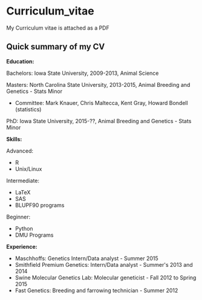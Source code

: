 # Curriculum_vitae

My Curriculum vitae is attached as a PDF 

## Quick summary of my CV

**Education:**

Bachelors: Iowa State University, 2009-2013, Animal Science

Masters: North Carolina State University, 2013-2015, Animal Breeding and Genetics - Stats Minor

* Committee: Mark Knauer, Chris Maltecca, Kent Gray, Howard Bondell (statistics)

PhD: Iowa State University, 2015-??, Animal Breeding and Genetics - Stats Minor

**Skills:**

Advanced: 
* R
* Unix/Linux

Intermediate: 
* LaTeX
* SAS
* BLUPF90 programs

Beginner:
* Python
* DMU Programs

**Experience:**

* Maschhoffs: Genetics Intern/Data analyst - Summer 2015
* Smithfield Premium Genetics: Intern/Data analyst - Summer's 2013 and 2014
* Swine Molecular Genetics Lab: Molecular geneticist - Fall 2012 to Spring 2015
* Fast Genetics: Breeding and farrowing technician - Summer 2012


